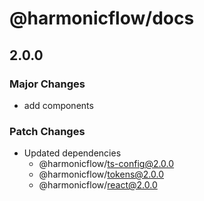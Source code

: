 # @harmonicflow/docs

## 2.0.0

### Major Changes

- add components

### Patch Changes

- Updated dependencies
  - @harmonicflow/ts-config@2.0.0
  - @harmonicflow/tokens@2.0.0
  - @harmonicflow/react@2.0.0
